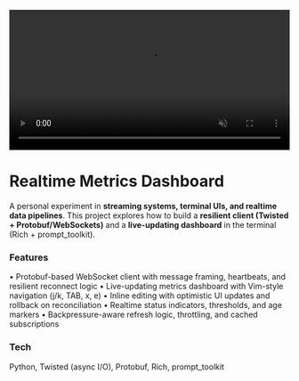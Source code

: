
<video src="trimmed_full.mp4" autoplay loop muted playsinline controls width="100%"></video>
# Realtime Metrics Dashboard

A personal experiment in **streaming systems, terminal UIs, and realtime data pipelines**.
This project explores how to build a **resilient client (Twisted + Protobuf/WebSockets)** and a **live-updating dashboard** in the terminal (Rich + prompt_toolkit).

### Features
• Protobuf-based WebSocket client with message framing, heartbeats, and resilient reconnect logic
• Live-updating metrics dashboard with Vim-style navigation (j/k, TAB, x, e)
• Inline editing with optimistic UI updates and rollback on reconciliation
• Realtime status indicators, thresholds, and age markers
• Backpressure-aware refresh logic, throttling, and cached subscriptions

### Tech
Python, Twisted (async I/O), Protobuf, Rich, prompt_toolkit
